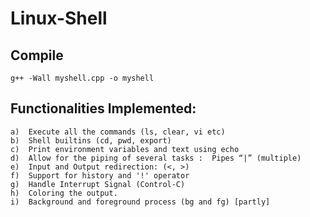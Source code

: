 # Linux-Shell


## Compile
  
    g++ -Wall myshell.cpp -o myshell


## Functionalities Implemented:

    a)	Execute all the commands (ls, clear, vi etc) 
    b)	Shell builtins (cd, pwd, export) 
    c)	Print environment variables and text using echo
    d)	Allow for the piping of several tasks :  Pipes “|” (multiple) 
    e) 	Input and Output redirection: (<, >) 
    f)	Support for history and '!' operator 
    g) 	Handle Interrupt Signal (Control-C)
    h)  Coloring the output.
    i)  Background and foreground process (bg and fg) [partly]
